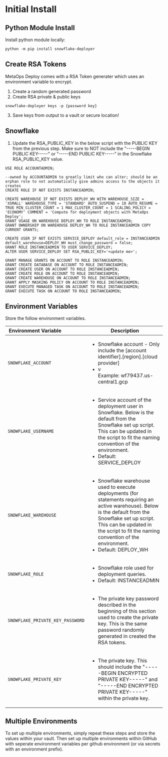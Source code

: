 # Initial Install

## Python Module Install 

Install python module locally:
```
python -m pip install snowflake-deployer
```

## Create RSA Tokens

MetaOps Deploy comes with a RSA Token generater which uses an environment variable to encrypt.

1. Create a random generated password
2. Create RSA private & public keys

```
snowflake-deployer keys -p {password key}
```

3. Save keys from output to a vault or secure location!

## Snowflake 

1. Update the RSA_PUBLIC_KEY in the below script with the PUBLIC KEY from the previous step.  Make sure to NOT include the "-----BEGIN PUBLIC KEY-----" or "-----END PUBLIC KEY-----" in the Snowflake RSA_PUBLIC_KEY value.

```
USE ROLE ACCOUNTADMIN;
 
--owned by ACCOUNTADMIN to greatly limit who can alter; should be an orphan role to not automatically give admins access to the objects it creates
CREATE ROLE IF NOT EXISTS INSTANCEADMIN; 

CREATE WAREHOUSE IF NOT EXISTS DEPLOY_WH WITH WAREHOUSE_SIZE = 'XSMALL' WAREHOUSE_TYPE = 'STANDARD' AUTO_SUSPEND = 10 AUTO_RESUME = TRUE MIN_CLUSTER_COUNT = 1 MAX_CLUSTER_COUNT = 1 SCALING_POLICY = 'ECONOMY' COMMENT = 'Compute for deployment objects with MetaOps Deploy';
GRANT USAGE ON WAREHOUSE DEPLOY_WH TO ROLE INSTANCEADMIN; 
GRANT OWNERSHIP ON WAREHOUSE DEPLOY_WH TO ROLE INSTANCEADMIN COPY CURRENT GRANTS;

CREATE USER IF NOT EXISTS SERVICE_DEPLOY default_role = INSTANCEADMIN default_warehouse=DEPLOY_WH must_change_password = false;
GRANT ROLE INSTANCEADMIN TO USER SERVICE_DEPLOY;
ALTER USER SERVICE_DEPLOY SET RSA_PUBLIC_KEY='<update me>';

GRANT MANAGE GRANTS ON ACCOUNT TO ROLE INSTANCEADMIN;
GRANT CREATE DATABASE ON ACCOUNT TO ROLE INSTANCEADMIN;
GRANT CREATE USER ON ACCOUNT TO ROLE INSTANCEADMIN;
GRANT CREATE ROLE ON ACCOUNT TO ROLE INSTANCEADMIN;
GRANT CREATE WAREHOUSE ON ACCOUNT TO ROLE INSTANCEADMIN;
GRANT APPLY MASKING POLICY ON ACCOUNT TO ROLE INSTANCEADMIN;
GRANT EXECUTE MANAGED TASK ON ACCOUNT TO ROLE INSTANCEADMIN;
GRANT EXECUTE TASK ON ACCOUNT TO ROLE INSTANCEADMIN;
```

## Environment Variables

Store the follow environment variables.  

| <div style="width:175px">Environment Variable</div>       | Description                          |
| ------------------------------------------------  | ------------------------------------ |
| `SNOWFLAKE_ACCOUNT`         | <ul><li>Snowflake account - Only include the [account identifier].[region].[cloud provider]</li><li>v</li>Example: wf79437.us-central1.gcp</ul> |
| `SNOWFLAKE_USERNAME`        | <ul><li>Service account of the deployment user in Snowflake.  Below is the default from the Snowflake set up script.  This can be updated in the script to fit the naming convention of the environment.</li><li>Default: SERVICE_DEPLOY</li></ul> |
| `SNOWFLAKE_WAREHOUSE`          | <ul><li>Snowflake warehouse used to execute deployments (for statements requiring an active warehouse).  Below is the default from the Snowflake set up script. This can be updated in the script to fit the naming convention of the environment.</li><li>Default: DEPLOY_WH</li></ul> |
| `SNOWFLAKE_ROLE`          | <ul><li>Snowflake role used for deployment queries.</li><li>Default: INSTANCEADMIN</li></ul> |
| `SNOWFLAKE_PRIVATE_KEY_PASSWORD`      | <ul><li>The private key password described in the beginning of this section used to create the private key.  This is the same password randomly generated in created the RSA tokens.</li></ul> |
| `SNOWFLAKE_PRIVATE_KEY`         | <ul><li>The private key.  This should include the "-----BEGIN ENCRYPTED PRIVATE KEY-----" and "-----END ENCRYPTED PRIVATE KEY-----" within the private key.</li></ul> |


## Multiple Environments

To set up multiple environments, simply repeat these steps and store the values within your vault.  Then set up multiple environments within GitHub with seperate environment variables per github environment (or via secrets with an environment prefix).